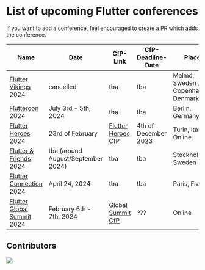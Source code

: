 # List of upcoming Flutter conferences

If you want to add a conference, feel encouraged to create a PR which adds the conference.


| Name                       | Date                               | CfP-Link                                                                                                                 | CfP-Deadline-Date    | Place                               |
| -------------------------- | ---------------------------------- | ------------------------------------------------------------------------------------------------------------------------ | -------------------- | ----------------------------------- |
| [Flutter Vikings](https://fluttervikings.com/) 2024       | cancelled                          | tba                                                                                                                      | tba                  | Malmö, Sweden / Copenhagen, Denmark |
| [Fluttercon](https://fluttercon.dev/) 2024            | July 3rd - 5th, 2024               | tba                                                                                                                      | tba                  | Berlin, Germany                     |
| [Flutter Heroes](https://flutterheroes.com/) 2024        | 23rd of February                   | [Flutter Heroes CfP](https://papers.synesthesia.it/flutter-heroes-2024/cfp)                                              | 4th of December 2023 | Turin, Italy & Online               |
| [Flutter & Friends](https://www.flutterfriends.dev/) 2024     | tba (around August/September 2024) | tba                                                                                                                      | tba                  | Stockholm, Sweden                   |
| [Flutter Connection](https://flutterconnection.io/) 2024    | April 24, 2024                     | tba                                                                                                                      | tba                  | Paris, France                       |
| [Flutter Global Summit](https://events.geekle.us/flutter) 2024 | February 6th - 7th, 2024           | [Global Summit CfP](https://docs.google.com/forms/d/e/1FAIpQLScbZEiHXQRRjebkPQM87cisJdkibaD2qd3nRdMiADmP5129Ww/viewform) | ???                  | Online                              |


## Contributors

<a href="https://github.com/m-theis/flutter_conferences/graphs/contributors">
  <img src="https://contrib.rocks/image?repo=m-theis/flutter_conferences" />
</a>
